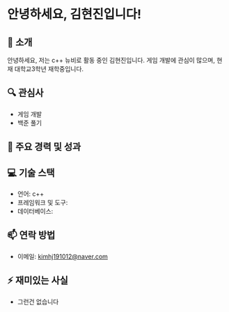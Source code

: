 # 안녕하세요, 김현진입니다!

## 👋 소개
안녕하세요, 저는 c++ 뉴비로 활동 중인 김현진입니다. 게임 개발에 관심이 많으며, 현재 대학교3학년 재학중입니다.

## 🔍 관심사
- 게임 개발
- 백준 풀기

## 🌟 주요 경력 및 성과


## 💻 기술 스택
- 언어: c++
- 프레임워크 및 도구:
- 데이터베이스:

## 📫 연락 방법
- 이메일: kimhj191012@naver.com

## ⚡ 재미있는 사실
- 그런건 없습니다

